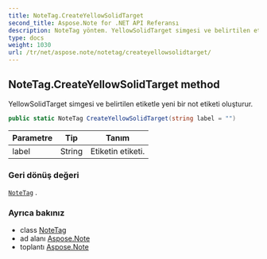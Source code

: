 ```yaml
---
title: NoteTag.CreateYellowSolidTarget
second_title: Aspose.Note for .NET API Referansı
description: NoteTag yöntem. YellowSolidTarget simgesi ve belirtilen etiketle yeni bir not etiketi oluşturur.
type: docs
weight: 1030
url: /tr/net/aspose.note/notetag/createyellowsolidtarget/
---
```

## NoteTag.CreateYellowSolidTarget method

YellowSolidTarget simgesi ve belirtilen etiketle yeni bir not etiketi oluşturur.

```csharp
public static NoteTag CreateYellowSolidTarget(string label = "")
```

| Parametre | Tip | Tanım |
| --- | --- | --- |
| label | String | Etiketin etiketi. |

### Geri dönüş değeri

[`NoteTag`](../) .

### Ayrıca bakınız

* class [NoteTag](../)
* ad alanı [Aspose.Note](../../notetag/)
* toplantı [Aspose.Note](../../../)


